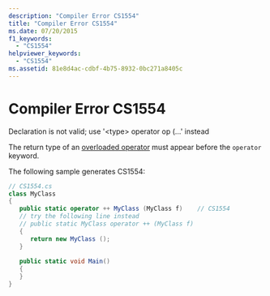 ```yaml
---
description: "Compiler Error CS1554"
title: "Compiler Error CS1554"
ms.date: 07/20/2015
f1_keywords: 
  - "CS1554"
helpviewer_keywords: 
  - "CS1554"
ms.assetid: 81e8d4ac-cdbf-4b75-8932-0bc271a8405c
---
```

# Compiler Error CS1554
Declaration is not valid; use '\<type> operator op (...' instead  
  
The return type of an [overloaded operator](../language-reference/operators/operator-overloading.md) must appear before the `operator` keyword.
  
The following sample generates CS1554:  
  
```csharp  
// CS1554.cs  
class MyClass  
{  
   public static operator ++ MyClass (MyClass f)    // CS1554  
   // try the following line instead  
   // public static MyClass operator ++ (MyClass f)  
   {  
      return new MyClass ();  
   }  
  
   public static void Main()  
   {  
   }  
}  
```

